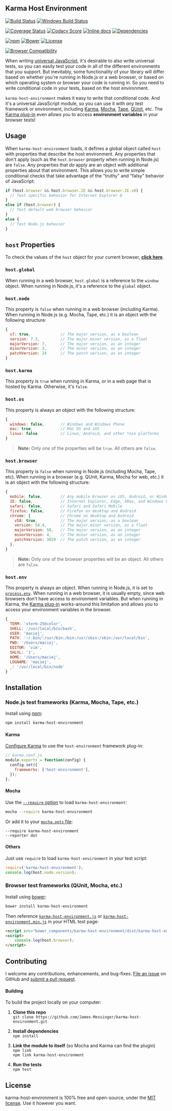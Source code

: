 Karma Host Environment
------------------------------

[![Build Status](https://api.travis-ci.org/James-Messinger/karma-host-environment.svg?branch=master)](https://travis-ci.org/James-Messinger/karma-host-environment)
[![Windows Build Status](https://ci.appveyor.com/api/projects/status/github/james-messinger/karma-host-environment?svg=true&branch=master&failingText=Windows%20build%20failing&passingText=Windows%20build%20passing)](https://ci.appveyor.com/project/BigstickCarpet/karma-host-environment/branch/master)

[![Coverage Status](https://coveralls.io/repos/github/James-Messinger/karma-host-environment/badge.svg?branch=master)](https://coveralls.io/github/James-Messinger/karma-host-environment)
[![Codacy Score](https://api.codacy.com/project/badge/Grade/55226dbb01134c88b313182318147c66)](https://www.codacy.com/public/jamesmessinger/karma-host-environment)
[![Inline docs](http://inch-ci.org/github/James-Messinger/karma-host-environment.svg?branch=master&style=shields)](http://inch-ci.org/github/James-Messinger/karma-host-environment)
[![Dependencies](https://david-dm.org/James-Messinger/karma-host-environment.svg)](https://david-dm.org/James-Messinger/karma-host-environment)

[![npm](http://img.shields.io/npm/v/karma-host-environment.svg)](https://www.npmjs.com/package/karma-host-environment)
[![Bower](http://img.shields.io/bower/v/karma-host-environment.svg)](#bower)
[![License](https://img.shields.io/npm/l/karma-host-environment.svg)](LICENSE)

[![Browser Compatibility](https://saucelabs.com/browser-matrix/karma-host.svg)](https://saucelabs.com/u/karma-host)


When writing [universal JavaScript](https://medium.com/@mjackson/universal-javascript-4761051b7ae9), it's desirable to also write universal tests, so you can easily test your code in all of the different environments that you support.  But inevitably, some functionality of your library will differ based on whether you're running in Node.js or a web browser, or based on which operating system or browser your code is running in.  So you need to write conditional code in your tests, based on the host environment.

`karma-host-environment` makes it easy to write that conditional code.  And it's a universal JavaScript module, so you can use it with _any_ test framework or environment, including [Karma](https://karma-runner.github.io), [Mocha](https://mochajs.org/), [Tape](https://github.com/substack/tape), [QUnit](https://qunitjs.com/), etc.  The [Karma plug-in](https://karma-runner.github.io/1.0/config/plugins.html) even allows you to access **environment variables** in your browser tests!


Usage
--------------------------
When `karma-host-environment` loads, it defines a global object called `host` with properties that describe the host environment. Any properties that don't apply (such as the `host.browser` property when running in Node.js) are `false`.  Any properties that _do_ apply are an object with additional properties about that environment.  This allows you to write simple conditional checks that take advantage of the "truthy" and "falsy" behavior of JavaScript:

```javascript
if (host.browser && host.browser.IE && host.browser.IE.v8) {
  // Test specific behavior for Internet Explorer 8
}
else if (host.browser) {
  // Test default web browser behavior
}
else {
  // Test Node.js behavior
}
```


`host` Properties
--------------------------
To check the values of the `host` object for your current browser, **[click here](https://jamesmessinger.com/karma-host-environment/test/index.html)**.

### `host.global`
When running in a web browser, `host.global` is a reference to the `window` object.  When running in Node.js, it's a reference to the `global` object.

### `host.node`
This property is `false` when running in a web browser (including Karma).  When running in Node.js (e.g. Mocha, Tape, etc.) it is an object with the following structure:

```javascript
{
  v7: true,             // The major version, as a boolean
  version: 7.3,         // The major.minor version, as a float
  majorVersion: 7,      // The major version, as an integer
  minorVersion: 3,      // The minor version, as an integer
  patchVersion: 24      // The patch version, as an integer
}
```

### `host.karma`
This property is `true` when running in Karma, or in a web page that is hosted by Karma. Otherwise, it's `false`.

### `host.os`
This property is always an object with the following structure:

```javascript
{
  windows: false,       // Windows and Windows Phone
  mac: true,            // Mac OS and iOS
  linux: false          // Linux, Android, and other *nix platforms
}
```

> **Note:** Only _one_ of the properties will be `true`. All others are `false`.

### `host.browser`
This property is `false` when running in Node.js (including Mocha, Tape, etc). When running in a browser (e.g. QUnit, Karma, Mocha for web, etc.) it is an object with the following structure:

```javascript
{
  mobile: false,        // Any mobile browser on iOS, Android, or Windows Phone
  IE: false,            // Internet Explorer, Edge, XBox, and Windows Phone
  safari: false,        // Safari and Safari Mobile
  firefox: false,       // Firefox on desktop and Android
  chrome: {             // Chrome on desktop and Android
    v58: true,          // The major version, as a boolean
    version: 58.4,      // The major.minor version, as a float
    majorVersion: 58,   // The major version, as an integer
    minorVersion: 4,    // The minor version, as an integer
    patchVersion: 3029  // The patch version, as an integer
  },
}
```

> **Note:** Only _one_ of the browser properties will be an object. All others are `false`.

### `host.env`
This property is always an object.  When running in Node.js, it is set to [`process.env`](https://nodejs.org/api/process.html#process_process_env).  When running in a web browser, it is usually empty, since web browsers don't have access to environment variables.  But when running in Karma, the [Karma plug-in](https://karma-runner.github.io/1.0/config/plugins.html) works-around this limitation and allows you to access your environment variables in the browser.

```javascript
{
  TERM: 'xterm-256color',
  SHELL: '/usr/local/bin/bash',
  USER: 'maciej',
  PATH: '~/.bin/:/usr/bin:/bin:/usr/sbin:/sbin:/usr/local/bin',
  PWD: '/Users/maciej',
  EDITOR: 'vim',
  SHLVL: '1',
  HOME: '/Users/maciej',
  LOGNAME: 'maciej',
  _: '/usr/local/bin/node'
}
```


Installation
--------------------------
### Node.js test frameworks (Karma, Mocha, Tape, etc.)
Install using [npm](https://docs.npmjs.com/getting-started/what-is-npm):

```bash
npm install karma-host-environment
```

#### Karma
[Configure Karma](https://karma-runner.github.io/1.0/config/configuration-file.html) to use the `host-environment` framework plug-in:

```javascript
// karma.conf.js
module.exports = function(config) {
  config.set({
    frameworks: ['host-environment'],
  });
};
```

#### Mocha
Use the [`--require` option](https://mochajs.org/#usage) to load `karma-host-environment`:

```bash
mocha --require karma-host-environment
```

Or add it to your [`mocha.opts` file](https://mochajs.org/#mochaopts):

```
--require karma-host-environment
--reporter dot
```

#### Others
Just use `require` to load `karma-host-environment` in your test script:

```javascript
require('karma-host-environment');
console.log(host.node.version);
```


### Browser test frameworks (QUnit, Mocha, etc.)
Install using [bower](http://bower.io/):

```bash
bower install karma-host-environment
```

Then reference [`karma-host-environment.js`](dist/karma-host-environment.js) or [`karma-host-environment.min.js`](dist/karma-host-environment.min.js) in your HTML test page:

```html
<script src="bower_components/karma-host-environment/dist/karma-host-environment.js"></script>
<script>
    console.log(host.browser);
</script>
```


Contributing
--------------------------
I welcome any contributions, enhancements, and bug-fixes.  [File an issue](https://github.com/James-Messinger/karma-host-environment/issues) on GitHub and [submit a pull request](https://github.com/James-Messinger/karma-host-environment/pulls).

#### Building
To build the project locally on your computer:

1. __Clone this repo__<br>
`git clone https://github.com/James-Messinger/karma-host-environment.git`

2. __Install dependencies__<br>
`npm install`

3. __Link the module to itself__ (so Mocha and Karma can find the plugin)<br>
`npm link`<br>
`npm link karma-host-environment`

4. __Run the tests__<br>
`npm test`



License
--------------------------
karma-host-environment is 100% free and open-source, under the [MIT license](LICENSE). Use it however you want.

